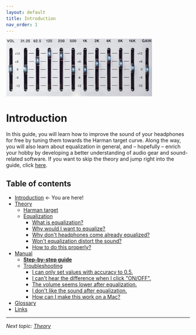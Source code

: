 ```yaml
---
layout: default
title: Introduction
nav_order: 1
---
```


![equalizer](images/eq-logo.jpg)

# Introduction

In this guide, you will learn how to improve the sound of your headphones for free by tuning them towards the Harman target curve. Along the way, you will also learn about equalization in general, and – hopefully – enrich your hobby by developing a better understanding of audio gear and sound-related software. If you want to skip the theory and jump right into the guide, click [here](https://komunikacjatechnicznavistula.github.io/kacper-bojakowski/manual/step-by-step-guide/).

## Table of contents

* <a style="pointer-events: none;" href="https://komunikacjatechnicznavistula.github.io/kacper-bojakowski/#introduction" alt="Introduction">Introduction</a> ← You are here!
* [Theory](https://komunikacjatechnicznavistula.github.io/kacper-bojakowski/theory/#theory)
    * [Harman target](https://komunikacjatechnicznavistula.github.io/kacper-bojakowski/theory/harman-target/#harman-target)
    * [Equalization](https://komunikacjatechnicznavistula.github.io/kacper-bojakowski/theory/Equalization/#equalization)
       * [What is equalization?](https://komunikacjatechnicznavistula.github.io/kacper-bojakowski/theory/Equalization/what-equalization/#what-is-equalization)
       * [Why would I want to equalize?](https://komunikacjatechnicznavistula.github.io/kacper-bojakowski/theory/Equalization/why-equalize/#why-would-i-want-to-equalize)
       * [Why don't headphones come already equalized?](https://komunikacjatechnicznavistula.github.io/kacper-bojakowski/theory/Equalization/why-produce/#why-dont-manufacturers-produce-already-equalized-heaphones)
       * [Won't equalization distort the sound?](https://komunikacjatechnicznavistula.github.io/kacper-bojakowski/theory/Equalization/will-distort/#wont-equalization-distort-the-sound)
       * [How to do this properly?](https://komunikacjatechnicznavistula.github.io/kacper-bojakowski/theory/Equalization/how-properly/#how-to-do-this-properly)
* [Manual]()
    * [**Step-by-step guide**](https://komunikacjatechnicznavistula.github.io/kacper-bojakowski/manual/step-by-step-guide/)
    * [Troubleshooting](https://komunikacjatechnicznavistula.github.io/kacper-bojakowski/manual/troubleshooting/)
       * [I can only set values with accuracy to 0.5.](https://komunikacjatechnicznavistula.github.io/kacper-bojakowski/manual/troubleshooting/values-accuracy/#i-can-only-set-values-with-accuracy-to-05)
       * [I can't hear the difference when I click "ON/OFF".](https://komunikacjatechnicznavistula.github.io/kacper-bojakowski/manual/troubleshooting/difference-click/#i-cant-hear-the-difference-when-i-click-onoff)
       * [The volume seems lower after equalization.](https://komunikacjatechnicznavistula.github.io/kacper-bojakowski/manual/troubleshooting/volume-lower/#the-volume-is-lower-when-i-turn-on-the-equalization)
       * [I don't like the sound after equalization.](https://komunikacjatechnicznavistula.github.io/kacper-bojakowski/manual/troubleshooting/dislike-sound/#i-have-set-it-all-right-but-i-dont-like-the-way-it-sounds)
       * [How can I make this work on a Mac?](https://komunikacjatechnicznavistula.github.io/kacper-bojakowski/manual/troubleshooting/work-mac/#how-can-i-make-this-work-on-a-mac)
* [Glossary](https://komunikacjatechnicznavistula.github.io/kacper-bojakowski/glossary/)
* [Links](https://komunikacjatechnicznavistula.github.io/kacper-bojakowski/links/)

---

*Next topic: [Theory](https://komunikacjatechnicznavistula.github.io/kacper-bojakowski/theory/)*
